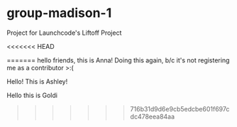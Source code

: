 # group-madison-1
Project for Launchcode's Liftoff Project

<<<<<<< HEAD

=======
hello friends, this is Anna! Doing this again, b/c it's not registering me as a contributor >:(

Hello! This is Ashley!

Hello this is Goldi
>>>>>>> 716b31d9d6e9cb5edcbe601f697cdc478eea84aa
